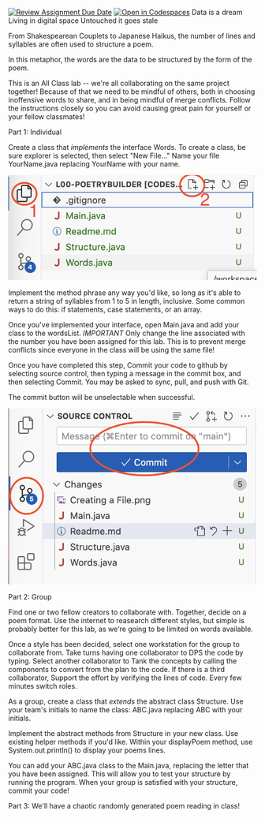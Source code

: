[![Review Assignment Due Date](https://classroom.github.com/assets/deadline-readme-button-22041afd0340ce965d47ae6ef1cefeee28c7c493a6346c4f15d667ab976d596c.svg)](https://classroom.github.com/a/h6_cl-qc)
[![Open in Codespaces](https://classroom.github.com/assets/launch-codespace-2972f46106e565e64193e422d61a12cf1da4916b45550586e14ef0a7c637dd04.svg)](https://classroom.github.com/open-in-codespaces?assignment_repo_id=17787231)
                    Data is a dream
                        Living in digital space
                            Untouched it goes stale

From Shakespearean Couplets to Japanese Haikus, the number of lines and syllables are often used to structure a poem.

In this metaphor, the words are the data to be structured by the form of the poem.

This is an All Class lab -- we're all collaborating on the same project together! Because of that we need to be mindful of others, both in choosing inoffensive words to share, and in being mindful of merge conflicts. Follow the instructions closely so you can avoid causing great pain for yourself or your fellow classmates!

Part 1: Individual

Create a class that *implements* the interface Words. To create a class, be sure explorer is selected, then select "New File..." Name your file YourName.java replacing YourName with your name.

![image showing how to open the new file dialog](<Creating a File.png>)

Implement the method phrase any way you'd like, so long as it's able to return a string of syllables from 1 to 5 in length, inclusive. Some common ways to do this: if statements, case statements, or an array.

Once you've implemented your interface, open Main.java and add your class to the wordsList. *IMPORTANT* Only change the line associated with the number you have been assigned for this lab. This is to prevent merge conflicts since everyone in the class will be using the same file! 

Once you have completed this step, Commit your code to github by selecting source control, then typing a message in the commit box, and then selecting Commit. You may be asked to sync, pull, and push with Git. 

The commit button will be unselectable when successful.

![The Source Control Tab](<Commit Code.png>)

Part 2: Group

Find one or two fellow creators to collaborate with. Together, decide on a poem format. Use the internet to reasearch different styles, but simple is probably better for this lab, as we're going to be limited on words available.

Once a style has been decided, select one workstation for the group to collaborate from. Take turns having one collaborator to DPS the code by typing. Select another collaborator to Tank the concepts by calling the components to convert from the plan to the code. If there is a third collaborator, Support the effort by verifying the lines of code. Every few minutes switch roles.

As a group, create a class that *extends* the abstract class Structure. Use your team's initials to name the class: ABC.java replacing ABC with your initials.

Implement the abstract methods from Structure in your new class. Use existing helper methods if you'd like. Within your displayPoem method, use System.out.println() to display your poems lines.

You can add your ABC.java class to the Main.java, replacing the letter that you have been assigned. This will allow you to test your structure by running the program. When your group is satisfied with your structure, commit your code!

Part 3: We'll have a chaotic randomly generated poem reading in class!